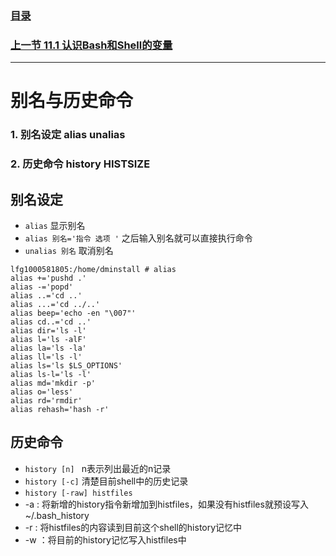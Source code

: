 ### [目录](https://github.com/Letitmiss/Linux-learning/blob/master/README.md)
### [上一节 11.1 认识Bash和Shell的变量](https://github.com/Letitmiss/Linux-learning/edit/master/blog/11.1bash.md)
----
# 别名与历史命令

### 1. 别名设定 alias unalias
### 2. 历史命令 history HISTSIZE

## 别名设定

* `alias` 显示别名
* `alias 别名='指令 选项 '` 之后输入别名就可以直接执行命令
* `unalias 别名` 取消别名
````
lfg1000581805:/home/dminstall # alias
alias +='pushd .'
alias -='popd'
alias ..='cd ..'
alias ...='cd ../..'
alias beep='echo -en "\007"'
alias cd..='cd ..'
alias dir='ls -l'
alias l='ls -alF'
alias la='ls -la'
alias ll='ls -l'
alias ls='ls $LS_OPTIONS'
alias ls-l='ls -l'
alias md='mkdir -p'
alias o='less'
alias rd='rmdir'
alias rehash='hash -r'
````
## 历史命令

* `history [n] ` n表示列出最近的n记录
* `history [-c]` 清楚目前shell中的历史记录
* `history [-raw] histfiles`
* -a : 将新增的history指令新增加到histfiles，如果没有histfiles就预设写入~/.bash_history
* -r : 将histfiles的内容读到目前这个shell的history记忆中
* -w ：将目前的history记忆写入histfiles中

 

